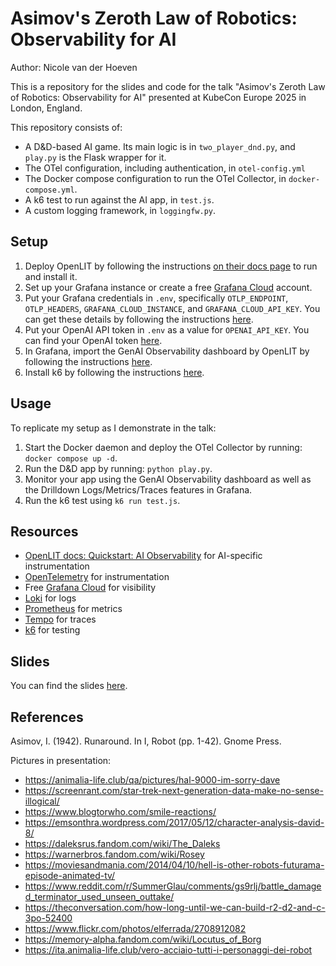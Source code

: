 # Asimov's Zeroth Law of Robotics: Observability for AI

Author: Nicole van der Hoeven

This is a repository for the slides and code for the talk "Asimov's Zeroth Law of Robotics: Observability for AI" presented at KubeCon Europe 2025 in London, England.

This repository consists of:
- A D&D-based AI game. Its main logic is in `two_player_dnd.py`, and `play.py` is the Flask wrapper for it.
- The OTel configuration, including authentication, in `otel-config.yml`
- The Docker compose configuration to run the OTel Collector, in `docker-compose.yml`.
- A k6 test to run against the AI app, in `test.js`.
- A custom logging framework, in `loggingfw.py`.

## Setup

1. Deploy OpenLIT by following the instructions [on their docs page](https://docs.openlit.io/latest/quickstart-observability) to run and install it.
2. Set up your Grafana instance or create a free [Grafana Cloud](https://nicole.to/kceu2025grafana) account.
3. Put your Grafana credentials in `.env`, specifically `OTLP_ENDPOINT`, `OTLP_HEADERS`, `GRAFANA_CLOUD_INSTANCE`, and `GRAFANA_CLOUD_API_KEY`. You can get these details by following the instructions [here](https://nicole.to/kceu25otlp).
4. Put your OpenAI API token in `.env` as a value for `OPENAI_API_KEY`. You can find your OpenAI token [here](https://platform.openai.com/settings/organization/api-keys).
5. In Grafana, import the GenAI Observability dashboard by OpenLIT by following the instructions [here](https://nicole.to/kceu25aidash).
6. Install k6 by following the instructions [here](https://nicole.to/asimovk6).

## Usage

To replicate my setup as I demonstrate in the talk:
1. Start the Docker daemon and deploy the OTel Collector by running: `docker compose up -d`.
2. Run the D&D app by running: `python play.py`.
3. Monitor your app using the GenAI Observability dashboard as well as the Drilldown Logs/Metrics/Traces features in Grafana.
4. Run the k6 test using `k6 run test.js`.

## Resources

- [OpenLIT docs: Quickstart: AI Observability](https://docs.openlit.io/latest/quickstart-observability) for AI-specific instrumentation
- [OpenTelemetry](https://opentelemetry.io/) for instrumentation
- Free [Grafana Cloud](https://nicole.to/kceu2025grafana) for visibility
- [Loki](https://nicole.to/kceu2025loki) for logs
- [Prometheus](https://prometheus.io/) for metrics
- [Tempo](https://nicole.to/kceu2025tempo) for traces
- [k6](https://nicole.to/kceu2025k6) for testing


## Slides

You can find the slides [here](https://nicole.to/asimovslides).

## References

Asimov, I. (1942). Runaround. In I, Robot (pp. 1-42). Gnome Press.

Pictures in presentation:
- https://animalia-life.club/qa/pictures/hal-9000-im-sorry-dave
- https://screenrant.com/star-trek-next-generation-data-make-no-sense-illogical/
- https://www.blogtorwho.com/smile-reactions/
- https://emsonthra.wordpress.com/2017/05/12/character-analysis-david-8/
- https://daleksrus.fandom.com/wiki/The_Daleks
- https://warnerbros.fandom.com/wiki/Rosey
- https://moviesandmania.com/2014/04/10/hell-is-other-robots-futurama-episode-animated-tv/
- https://www.reddit.com/r/SummerGlau/comments/gs9rlj/battle_damaged_terminator_used_unseen_outtake/
- https://theconversation.com/how-long-until-we-can-build-r2-d2-and-c-3po-52400
- https://www.flickr.com/photos/elferrada/2708912082
- https://memory-alpha.fandom.com/wiki/Locutus_of_Borg
- https://ita.animalia-life.club/vero-acciaio-tutti-i-personaggi-dei-robot